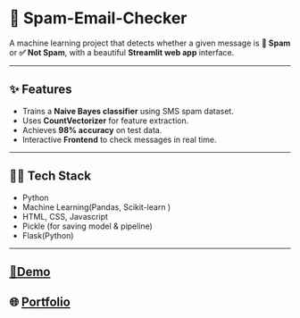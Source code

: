 # 📧 Spam-Email-Checker

A machine learning project that detects whether a given message is **🚨 Spam** or **✅ Not Spam**, with a beautiful **Streamlit web app** interface.  

--- 

## ✨ Features
- Trains a **Naive Bayes classifier** using SMS spam dataset.  
- Uses **CountVectorizer** for feature extraction.  
- Achieves **98% accuracy** on test data.  
- Interactive **Frontend** to check messages in real time.  

---

## 🧑‍💻 Tech Stack
- Python  
- Machine Learning(Pandas, Scikit-learn ) 
- HTML, CSS, Javascript
- Pickle (for saving model & pipeline)
- Flask(Python)

---
## [🚀Demo](https://spam-classifier-souptik.netlify.app/)


## 🌐 [Portfolio](https://souptik-roy-portfolio.netlify.app/)



